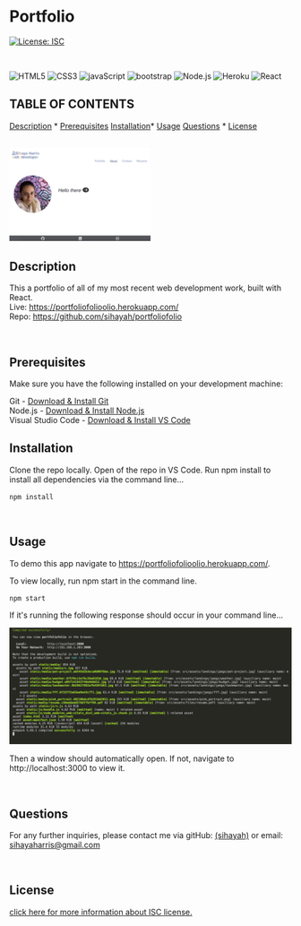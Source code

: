 # Portfolio
  [![License: ISC](https://img.shields.io/badge/License-ISC-blue.svg)](https://opensource.org/licenses/ISC)
  
  <br>
  
   ![HTML5](https://img.shields.io/badge/HTML5-E34F26?style=for-the-badge&logo=html5&logoColor=white)   ![CSS3](https://img.shields.io/badge/CSS3-1572B6?style=for-the-badge&logo=css3&logoColor=white)   ![javaScript](https://img.shields.io/badge/JavaScript-323330?style=for-the-badge&logo=javascript&logoColor=F7DF1E)   ![bootstrap](https://img.shields.io/badge/Bootstrap-563D7C?style=for-the-badge&logo=bootstrap&logoColor=white)   ![Node.js](https://img.shields.io/badge/Node.js-339933?style=for-the-badge&logo=nodedotjs&logoColor=white)   ![Heroku](https://img.shields.io/badge/heroku-%23430098.svg?style=for-the-badge&logo=heroku&logoColor=white)   ![React](https://img.shields.io/badge/React-20232A?style=for-the-badge&logo=react&logoColor=61DAFB) 
  <br>

  ## TABLE OF CONTENTS

  


  [Description](#description) *
  [Prerequisites](#prerequisites)
  [Installation](#installation)*
  [Usage](#usage)
  [Questions](#questions) *
  [License](#license)

  <br>

   <img width= 50% src= 'landing.png'> 
  
  <br>

  ## Description

  This a portfolio of all of my most recent web development work, built with React.
  <br>
  Live: https://portfoliofolioolio.herokuapp.com/
  <br>
  Repo: https://github.com/sihayah/portfoliofolio

<br>

  ## Prerequisites

  Make sure you have the following installed on your development machine:

  Git - [Download & Install Git](https://git-scm.com/downloads)
  <br>
  Node.js - [Download & Install Node.js](https://nodejs.org/en/download/)
  <br>
  Visual Studio Code - [Download & Install VS Code](https://code.visualstudio.com/download)

  

  ## Installation

  Clone the repo locally. Open of the repo in VS Code. Run npm install to install all dependencies via the command line...

    npm install

  <br>

  ## Usage 

  To demo this app navigate to https://portfoliofolioolio.herokuapp.com/.

  To view locally, run npm start in the command line. 

    npm start

  If it's running the following response should occur in your command line...

   <img src= 'code-snippet.png'> 

  Then a window should automatically open. If not, navigate to http://localhost:3000 to view it.


  <br>


  ## Questions

  

  For any further inquiries, please contact me via gitHub: [(sihayah)](https://github.com/sihayah) or email: sihayaharris@gmail.com

  <br>

  

  ## License

  
  
  [click here for more information about ISC license.](https://opensource.org/licenses/ISC)
  

  <br>
  <br>
